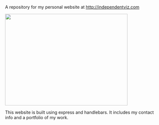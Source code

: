A repository for my personal website at http://independentviz.com


<img width='400' height='300' src ='https://dry-headland-57694.herokuapp.com/images/dataViz_img/gun-vis.jpg'/>


This website is built using express and handlebars. It includes my contact info and a portfolio of my work.
